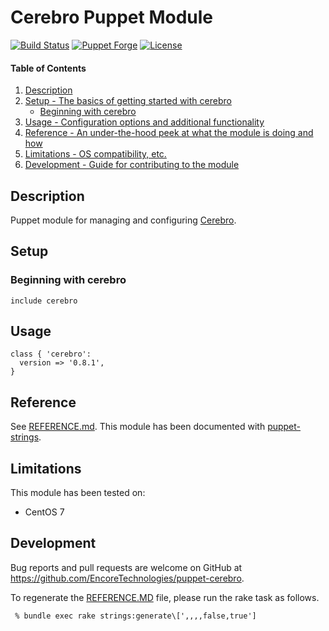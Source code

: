 # Cerebro Puppet Module

[![Build Status](https://travis-ci.org/EncoreTechnologies/puppet-cerebro.svg?branch=master)](https://travis-ci.org/EncoreTechnologies/puppet-cerebro)
[![Puppet Forge](https://img.shields.io/puppetforge/v/encore/cerebro.svg?style=flat-square)](https://forge.puppet.com/encore/cerebro)
[![License](https://img.shields.io/github/license/EncoreTechnologies/puppet-cerebro.svg)](https://github.com/EncoreTechnologies/puppet-cerebro/blob/master/LICENSE)

#### Table of Contents

1. [Description](#description)
1. [Setup - The basics of getting started with cerebro](#setup)
    * [Beginning with cerebro](#beginning-with-cerebro)
1. [Usage - Configuration options and additional functionality](#usage)
1. [Reference - An under-the-hood peek at what the module is doing and how](#reference)
1. [Limitations - OS compatibility, etc.](#limitations)
1. [Development - Guide for contributing to the module](#development)

## Description

Puppet module for managing and configuring [Cerebro](https://github.com/lmenezes/cerebro).

## Setup

### Beginning with cerebro

```puppet
include cerebro
```

## Usage

```puppet
class { 'cerebro':
  version => '0.8.1',
}
```

## Reference

See [REFERENCE.md](REFERENCE.md).
This module has been documented with [puppet-strings](https://github.com/puppetlabs/puppet-strings).

## Limitations

This module has been tested on:

- CentOS 7

## Development

Bug reports and pull requests are welcome on GitHub at https://github.com/EncoreTechnologies/puppet-cerebro.

To regenerate the [REFERENCE.MD](REFERENCE.md) file, please run the rake task as follows.
```console
 % bundle exec rake strings:generate\[',,,,false,true']
```
